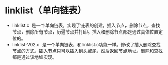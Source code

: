# linklist（单向链表）
- linklist.c  是一个单向链表，实现了链表的创建，插入节点，删除节点，查找节点，删除所有节点，历遍节点并打印。插入和删除节点都是通过具体位置定位的。
- linklist-V02.c  是一个单向链表，和linklist.c功能一样。修改了插入删除查找节点的方式。插入节点只可以插入到头或尾，然后返回节点地址。删除和查找都是通过该地址实现。
